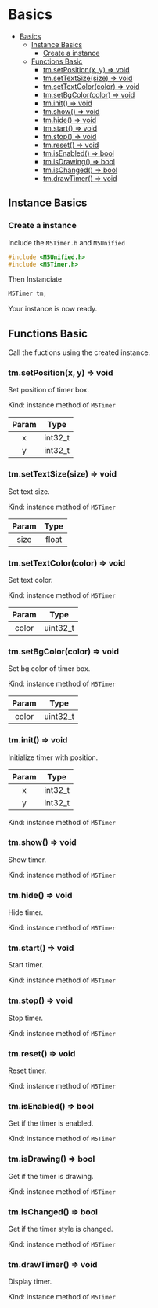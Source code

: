 # Basics

- [Basics](#basics)
  - [Instance Basics](#instance-basics)
    - [Create a instance](#create-a-instance)
  - [Functions Basic](#functions-basic)
    - [tm.setPosition(x, y) => void](#tmsetpositionx-y--void)
    - [tm.setTextSize(size) => void](#tmsettextsizesize--void)
    - [tm.setTextColor(color) => void](#tmsettextcolorcolor--void)
    - [tm.setBgColor(color) => void](#tmsetbgcolorcolor--void)
    - [tm.init() => void](#tminit--void)
    - [tm.show() => void](#tmshow--void)
    - [tm.hide() => void](#tmhide--void)
    - [tm.start() => void](#tmstart--void)
    - [tm.stop() => void](#tmstop--void)
    - [tm.reset() => void](#tmreset--void)
    - [tm.isEnabled() => bool](#tmisenabled--bool)
    - [tm.isDrawing() => bool](#tmisdrawing--bool)
    - [tm.isChanged() => bool](#tmischanged--bool)
    - [tm.drawTimer() => void](#tmdrawtimer--void)

## Instance Basics

### Create a instance

Include the `M5Timer.h` and `M5Unified`

```c
#include <M5Unified.h>
#include <M5Timer.h>
```

Then Instanciate

```c
M5Timer tm;
```

Your instance is now ready.

## Functions Basic

Call the fuctions using the created instance.

### tm.setPosition(x, y) => void

Set position of timer box.

Kind: instance method of `M5Timer`

| Param |  Type   |
| :---: | :-----: |
|   x   | int32_t |
|   y   | int32_t |

### tm.setTextSize(size) => void

Set text size.

Kind: instance method of `M5Timer`

| Param | Type  |
| :---: | :---: |
| size  | float |

### tm.setTextColor(color) => void

Set text color.

Kind: instance method of `M5Timer`

| Param |   Type   |
| :---: | :------: |
| color | uint32_t |

### tm.setBgColor(color) => void

Set bg color of timer box.

Kind: instance method of `M5Timer`

| Param |   Type   |
| :---: | :------: |
| color | uint32_t |

### tm.init() => void

Initialize timer with position.

| Param |  Type   |
| :---: | :-----: |
|   x   | int32_t |
|   y   | int32_t |

Kind: instance method of `M5Timer`

### tm.show() => void

Show timer.

Kind: instance method of `M5Timer`

### tm.hide() => void

Hide timer.

Kind: instance method of `M5Timer`

### tm.start() => void

Start timer.

Kind: instance method of `M5Timer`

### tm.stop() => void

Stop timer.

Kind: instance method of `M5Timer`

### tm.reset() => void

Reset timer.

Kind: instance method of `M5Timer`

### tm.isEnabled() => bool

Get if the timer is enabled.

Kind: instance method of `M5Timer`

### tm.isDrawing() => bool

Get if the timer is drawing.

Kind: instance method of `M5Timer`

### tm.isChanged() => bool

Get if the timer style is changed.

Kind: instance method of `M5Timer`

### tm.drawTimer() => void

Display timer.

Kind: instance method of `M5Timer`
